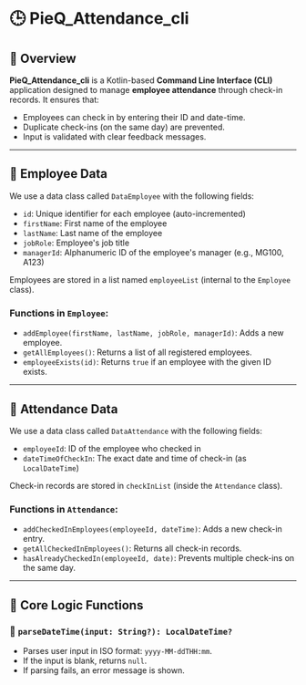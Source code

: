 # 🕒 PieQ_Attendance_cli

## 📌 Overview

**PieQ_Attendance_cli** is a Kotlin-based **Command Line Interface (CLI)** application designed to manage **employee attendance** through check-in records. It ensures that:

- Employees can check in by entering their ID and date-time.
- Duplicate check-ins (on the same day) are prevented.
- Input is validated with clear feedback messages.

---

## 👥 Employee Data

We use a data class called `DataEmployee` with the following fields:

- `id`: Unique identifier for each employee (auto-incremented)
- `firstName`: First name of the employee
- `lastName`: Last name of the employee
- `jobRole`: Employee's job title
- `managerId`: Alphanumeric ID of the employee's manager (e.g., MG100, A123)



Employees are stored in a list named `employeeList` (internal to the `Employee` class).

### Functions in `Employee`:

- `addEmployee(firstName, lastName, jobRole, managerId)`: Adds a new employee.
- `getAllEmployees()`: Returns a list of all registered employees.
- `employeeExists(id)`: Returns `true` if an employee with the given ID exists.

---

## 📅 Attendance Data

We use a data class called `DataAttendance` with the following fields:

- `employeeId`: ID of the employee who checked in
- `dateTimeOfCheckIn`: The exact date and time of check-in (as `LocalDateTime`)

Check-in records are stored in `checkInList` (inside the `Attendance` class).

### Functions in `Attendance`:

- `addCheckedInEmployees(employeeId, dateTime)`: Adds a new check-in entry.
- `getAllCheckedInEmployees()`: Returns all check-in records.
- `hasAlreadyCheckedIn(employeeId, date)`: Prevents multiple check-ins on the same day.

---

## 🧠 Core Logic Functions

### 🔹 `parseDateTime(input: String?): LocalDateTime?`

- Parses user input in ISO format: `yyyy-MM-ddTHH:mm`.
- If the input is blank, returns `null`.
- If parsing fails, an error message is shown.


